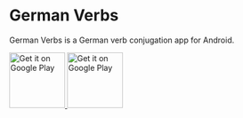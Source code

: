 # German Verbs

German Verbs is a German verb conjugation app for Android.

<a href='https://play.google.com/store/apps/details?id=com.timhaasdyk.german_verbs&pcampaignid=MKT-Other-global-all-co-prtnr-py-PartBadge-Mar2515-1'>
<img height="100px" alt='Get it on Google Play' src='https://play.google.com/intl/en_us/badges/images/generic/en_badge_web_generic.png'/>
<img height="100px" alt='Get it on Google Play' src='https://lh3.googleusercontent.com/v5Tw9QbHweKrRbxlYmDAs2KTHhPpaOYp18xvhLkWcdA9t6EqSxNmbDhwDF8HkgigpA=s180-rw'/>
</a>


